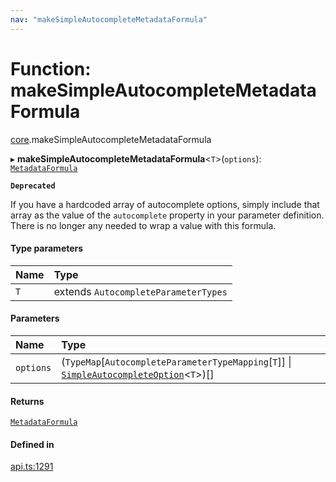 ```yaml
---
nav: "makeSimpleAutocompleteMetadataFormula"
---
```

# Function: makeSimpleAutocompleteMetadataFormula

[core](../modules/core.md).makeSimpleAutocompleteMetadataFormula

▸ **makeSimpleAutocompleteMetadataFormula**<`T`\>(`options`): [`MetadataFormula`](../types/core.MetadataFormula.md)

**`Deprecated`**

If you have a hardcoded array of autocomplete options, simply include that array
as the value of the `autocomplete` property in your parameter definition. There is no longer
any needed to wrap a value with this formula.

#### Type parameters

| Name | Type |
| :------ | :------ |
| `T` | extends `AutocompleteParameterTypes` |

#### Parameters

| Name | Type |
| :------ | :------ |
| `options` | (`TypeMap`[`AutocompleteParameterTypeMapping`[`T`]] \| [`SimpleAutocompleteOption`](../interfaces/core.SimpleAutocompleteOption.md)<`T`\>)[] |

#### Returns

[`MetadataFormula`](../types/core.MetadataFormula.md)

#### Defined in

[api.ts:1291](https://github.com/coda/packs-sdk/blob/main/api.ts#L1291)
